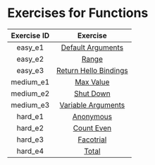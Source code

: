 # Exercises for Functions


| Exercise ID | Exercise |
|:-----------:|:--------:|
| easy_e1 | [Default Arguments](https://github.com/ByteAcademyCo/Introduction-And-Environment/tree/master/exercises/hello_world/1_arithmetic) |
| easy_e2 | [Range](https://github.com/ByteAcademyCo/Introduction-And-Environment/tree/master/exercises/hello_world/1_concantenation) |
| easy_e3 | [Return Hello Bindings](https://github.com/ByteAcademyCo/Introduction-And-Environment/tree/master/exercises/hello_world/1_name_bindings) |
| medium_e1 | [Max Value](https://github.com/ByteAcademyCo/Introduction-And-Environment/tree/master/exercises/hello_world/1_operators) |
| medium_e2 | [Shut Down](https://github.com/ByteAcademyCo/Introduction-And-Environment/tree/master/exercises/hello_world/2_capture_display) |
| medium_e3 | [Variable Arguments](https://github.com/ByteAcademyCo/Introduction-And-Environment/tree/master/exercises/hello_world/2_python_caches) |
| hard_e1 | [Anonymous](https://github.com/ByteAcademyCo/Introduction-And-Environment/tree/master/exercises/hello_world/2_string_arithmetic) |
| hard_e2 | [Count Even](https://github.com/ByteAcademyCo/Introduction-And-Environment/tree/master/exercises/hello_world/2_string_duplication) |
| hard_e3 | [Facotrial](https://github.com/ByteAcademyCo/Introduction-And-Environment/tree/master/exercises/hello_world/2_type_check) |
| hard_e4 | [Total](https://github.com/ByteAcademyCo/Introduction-And-Environment/tree/master/exercises/hello_world/3_type_change) |
